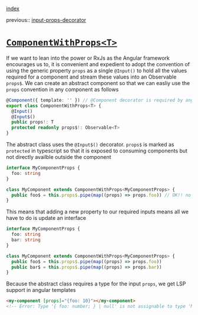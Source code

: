 [index](./index.md)

previous:: [input-props-decorator](./input-props-decorator.md)

# [`ComponentWithProps<T>`](https://github.com/matttelliott/nx-ngx-bs/blob/master/libs/ngx-observable-components/src/lib/component-with-props.component.ts)

If we want to lean into the power or RxJs as the Angular framework encourages
us to, it is convenient and expedient to adopt the convention of using the
generic property `props` as a single `@Input()` to hold all the values required
for a component and stream these values into an Observable `props$`. We can
create an abstract component so that we can easliy use the `props` convention
in any component as follows

```typescript
@Component({ template: '' }) // @Component decorator is required by angular for @Input decorator
export class ComponentWithProps<T> {
  @Input()
  @Input$()
  public props!: T
  protected readonly props$!: Observable<T>
}
```

The abstract class uses the `@Input$()` decorator. `props$` is marked as
`protected` in typescript so that it is exposed to consuming components but not
directly availble outside the component

```typescript
interface MyComponentProps {
  foo: string
}

class MyComponent extends ComponentWithProps<MyComponentProps> {
  public foo$ = this.props$.pipe(map((props) => props.foo)) // OK!! no more setup needed
}
```

This means that adding a new property to our required inputs means all we have
to do is update an interface

```typescript
interface MyComponentProps {
  foo: string
  bar: string
}

class MyComponent extends ComponentWithProps<MyComponentProps> {
  public foo$ = this.props$.pipe(map((props) => props.foo))
  public bar$ = this.props$.pipe(map((props) => props.bar))
}
```

Because the abstract class requires a type for the input `props`, we get LSP
support in angular templates

```html
<my-component [props]="{foo: 10}"></my-component>
<!-- Error: Type '{ foo: number; } | null' is not assignable to type 'MyComponentProps'.  Type '{ foo: number; }' is not assignable to type '{foo: string; }' -->
```
